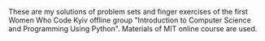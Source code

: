 These are my solutions of problem sets and finger exercises of the first Women Who Code Kyiv offline group "Introduction to Computer Science and Programming Using Python". Materials of MIT online course are used.
